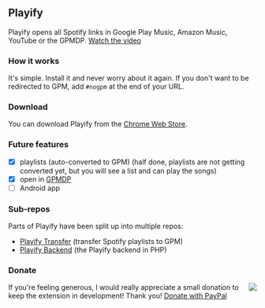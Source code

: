 ## Playify

Playify opens all Spotify links in Google Play Music, Amazon Music, YouTube or the GPMDP. [Watch the video](https://youtu.be/NNu1ZseYMt8)

### How it works

It's simple. Install it and never worry about it again. If you don't want to be redirected to GPM, add `#nogpm` at the end of your URL.

### Download

You can download Playify from the [Chrome Web Store](https://chrome.google.com/webstore/detail/playify/cniimiiflgmmjmcohcgnofcdiifdifef).

### Future features

 - [x] playlists (auto-converted to GPM) (half done, playlists are not getting converted yet, but you will see a list and can play the songs)
 - [x] open in [GPMDP](https://googleplaymusicdesktopplayer.com)
 - [ ] Android app

### Sub-repos

Parts of Playify have been split up into multiple repos:

 - [Playify Transfer](https://github.com/krmax44/Playify-Transfer) (transfer Spotify playlists to GPM)
 - [Playify Backend](https://github.com/krmax44/Playify-Backend) (the Playify backend in PHP)

### Donate

<a href="https://www.paypal.com/cgi-bin/webscr?cmd=_s-xclick&hosted_button_id=VRGZY3DW4UALC"><img src="https://www.paypal.com/en_US/i/btn/btn_donateCC_LG.gif" align="right"></a>
If you're feeling generous, I would really appreciate a small donation to keep the extension in development! Thank you! <a href="https://www.paypal.com/cgi-bin/webscr?cmd=_s-xclick&hosted_button_id=VRGZY3DW4UALC">Donate with PayPal</a>
